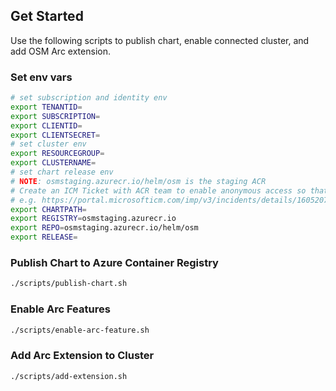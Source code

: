 ## Get Started
Use the following scripts to publish chart, enable connected cluster, and add OSM Arc extension.

### Set env vars

```sh
# set subscription and identity env
export TENANTID=
export SUBSCRIPTION=
export CLIENTID=
export CLIENTSECRET=
# set cluster env
export RESOURCEGROUP=
export CLUSTERNAME=
# set chart release env
# NOTE: osmstaging.azurecr.io/helm/osm is the staging ACR
# Create an ICM Ticket with ACR team to enable anonymous access so that artifacts can be pulled from ACR with public access 
# e.g. https://portal.microsofticm.com/imp/v3/incidents/details/160520779/home
export CHARTPATH=
export REGISTRY=osmstaging.azurecr.io
export REPO=osmstaging.azurecr.io/helm/osm
export RELEASE=
```

### Publish Chart to Azure Container Registry

```sh
./scripts/publish-chart.sh
```

### Enable Arc Features

```sh
./scripts/enable-arc-feature.sh
```

### Add Arc Extension to Cluster

```sh
./scripts/add-extension.sh
```